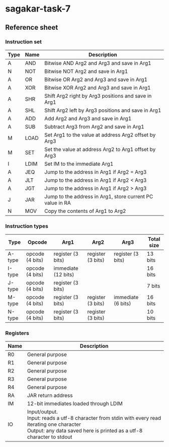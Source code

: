 # sagakar-task-7
## Reference sheet
### Instruction set
|Type|Name|Description                                              |
|----|----|---------------------------------------------------------|
| A  |AND |Bitwise AND Arg2 and Arg3 and save in Arg1               |
| N  |NOT |Bitwise NOT Arg2 and save in Arg1                        |
| A  |OR  |Bitwise OR Arg2 and Arg3 and save in Arg1                |
| A  |XOR |Bitwise XOR Arg2 and Arg3 and save in Arg1               |
| A  |SHR |Shift Arg2 right by Arg3 positions and save in Arg1      |
| A  |SHL |Shift Arg2 left by Arg3 positions and save in Arg1       |
| A  |ADD |Add Arg2 and Arg3 and save in Arg1                       |
| A  |SUB |Subtract Arg3 from Arg2 and save in Arg1                 |
| M  |LOAD|Set Arg1 to the value at address Arg2 offset by Arg3     |
| M  |SET |Set the value at address Arg2 to Arg1 offset by Arg3     |
| I  |LDIM|Set IM to the immediate Arg1                             |
| A  |JEQ |Jump to the address in Arg1 if Arg2 = Arg3               |
| A  |JLT |Jump to the address in Arg1 if Arg2 < Arg3               |
| A  |JGT |Jump to the address in Arg1 if Arg2 > Arg3               |
| J  |JAR |Jump to the address in Arg1, store current PC value in RA|
| N  |MOV |Copy the contents of Arg1 to Arg2                        |

### Instruction types
|Type  |Opcode         |Arg1               |Arg2             |Arg3              |Total size|
|------|---------------|-------------------|-----------------|------------------|----------|
|A-type|opcode (4 bits)|register (3 bits)  |register (3 bits)|register (3 bits) |13 bits   |
|I-type|opcode (4 bits)|immediate (12 bits)|                 |                  |16 bits   |
|J-type|opcode (4 bits)|register (3 bits)  |                 |                  |7 bits    |
|M-type|opcode (4 bits)|register (3 bits)  |register (3 bits)|immediate (6 bits)|16 bits   |
|N-type|opcode (4 bits)|register (3 bits)  |register (3 bits)|                  |10 bits   |

### Registers
|Name|Description                                                               |
|----|--------------------------------------------------------------------------|
|R0  |General purpose                                                           |
|R1  |General purpose                                                           |
|R2  |General purpose                                                           |
|R3  |General purpose                                                           |
|R4  |General purpose                                                           |
|RA  |JAR return address                                                        |
|IM  |12-bit immediates loaded through LDIM                                     |
|IO  |Input/output. <br /> Input: reads a utf-8 character from stdin with every read iterating one character <br /> Output: any data saved here is printed as a utf-8 character to stdout|
